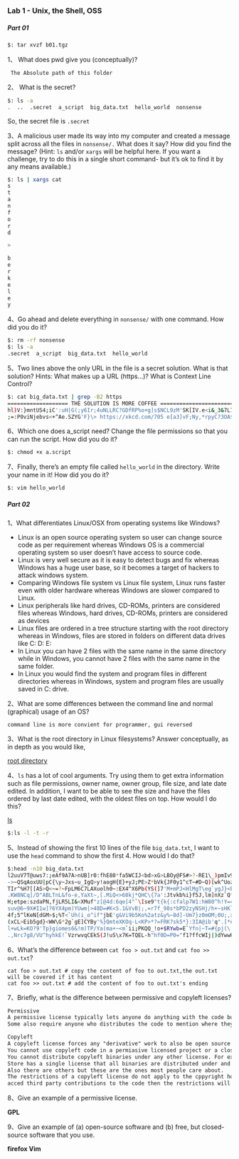 ### Lab 1 - Unix, the Shell, OSS

##### Part 01


```sh
$: tar xvzf b01.tgz
```

1、 What does pwd give you (conceptually)?

``` The Absolute path of this folder```

2、 What is the secret?
```sh
$: ls -a
.  ..  .secret  a_script  big_data.txt  hello_world  nonsense
```

So, the secret file is `.secret`

3、A malicious user made its way into my computer and created a message split across all the files in `nonsense/.` What does it say? How did you find the message? 
(Hint: `ls` and/or `xargs` will be helpful here. If you want a challenge, try to do this in a single short command- but it’s ok to find it by any means available.)

```sh
$: ls | xargs cat
s
t
a
n
f
o
r
d

>

b
e
r
k
e
l
e
y
```
4、Go ahead and delete everything in `nonsense/` with one command. How did you do it?
```sh
$: rm -rf nonsense
$: ls -a
.secret  a_script  big_data.txt  hello_world
```
5、Two lines above the only URL in the file is a secret solution. What is that solution?
Hints: What makes up a URL (https…)? What is Context Line Control? 
```sh
$: cat big_data.txt | grep -B2 https
=================== THE SOLUTION IS MORE COFFEE ===============================
hl)V:}mntUS4;iC':uH|G(;y6Ir;4uNLLRC?GDfRP%o+g]s$NCL9zM'SK[IV.e<i&_3&7L7NBL41N#f
;=:P0viNjebvs<+^Ae.SZYG'F}\> https://xkcd.com/705 e[a3]vF;Ny,*rpyC?3OA$Nm<.iH8M
```

6、Which one does a_script need? Change the file permissions so that you can run the script. How did you do it?
```sh
$: chmod +x a.script
```
7、Finally, there’s an empty file called `hello_world` in the directory. Write your name in it! How did you do it?
```sh
$: vim hello_world
```

##### Part 02
1、What differentiates Linux/OSX from operating systems like Windows?


* Linux is an open source operating system so user can change source code as per requirement whereas Windows OS is a commercial operating system so user doesn’t have access to source code.
* Linux is very well secure as it is easy to detect bugs and fix whereas Windows has a huge user base, so it becomes a target of hackers to attack windows system.
* Comparing Windows file system vs Linux file system, Linux runs faster even with older hardware whereas Windows are slower compared to Linux.
* Linux peripherals like hard drives, CD-ROMs, printers are considered files whereas Windows, hard drives, CD-ROMs, printers are considered as devices
* Linux files are ordered in a tree structure starting with the root directory whereas in Windows, files are stored in folders on different data drives like C: D: E:
* In Linux you can have 2 files with the same name in the same directory while in Windows, you cannot have 2 files with the same name in the same folder.
* In Linux you would find the system and program files in different directories whereas in Windows, system and program files are usually saved in C: drive.


2、What are some differences between the command line and normal (graphical) usage of an OS?

`command line is more convient for programmer, gui reversed`

3、What is the root directory in Linux filesystems? Answer conceptually, as in depth as you would like,

[root directory](https://linuxsimply.com/what-is-root-directory-in-linux/)

4、`ls` has a lot of cool arguments. Try using them to get extra information such as file permissions, owner name, owner group, file size, and late date edited. In addition, I want to be able to see the size and have the files ordered by last date edited, with the oldest files on top. How would I do this?

[ls](https://www.runoob.com/linux/linux-comm-ls.html)

```sh
$:ls -l -t -r 
```

5、Instead of showing the first 10 lines of the file `big_data.txt`, I want to use the `head` command to show the first 4. How would I do that?

```sh
$:head -n10 big_data.txt
l2uuV7T@uws7:;eAf9A7A>nUB]r0:fhE80*fa5WCIJ<bd>xG>LBOy@FS#>?-RE1\_)pmIv9^%Qr>&jc
->~QSqAoxUU|pC{\y~Jxs~u_IgQ>y!aogH{E}+yJ;PE>Z*bVk{JF0y1^cT~#D~Q)[wk^UozkG|,!XK7
TIr^%H7[[AS>Q<~=?~FpLM6C7LAXuolh0~:EX4^X6Pb(YS(]7'M+mPJ<HlMgT\eg`ygJ}<bqW-BBNku
.KW8NCq]/D"ABLTnL&fo-e,YaXt~,[.MiQ<>68kj*QHC\{7a':Jtvkb%i}f5J,lm]nXz`Qf;n)y~.KG
H;etpe:szdaPN,fjLR5LI&<XMuf"z[@4d:6qe[4"`\Ise9"t{k{:cfalp7W1:hW80^h!Y=4~hpDhUch
suv@6~9X#I1w]?6YX4pm)YUwm|>48D=#K<S.1&VvB|;,=r7f_98s*bPD2zyNSHj/h+~sHK`M5Mo<M{K
4f;5^lKeN[dGM>$;%T<`Uh(i_o^if"jbE'g&Vi9b5Ko%2atz&y%~8d]-Um7}z0mOM;0U;,x#fa:'plN
(xCL>Eib5gd}<WW\G*2g`gE]CYBy'%}QmteXKOq-L<KP>*?=FRK?sk5*}:3IA@ib'q".[*ebyyaUm\:
l+wLk=KO?9'Tp}giomes6&!m)TP/Ya(ma+~<m`ii;PKQQ_!o+$RYwb=E`Yfn|~T=#{pj(\!ks=e<)4.
.,Nrc7g8/VU^hyhkE!`VzrwvqCEkS(J!uS\x7K=TQEL-h"hf0D=P0="f1?ffcWIj|)dYwwH8A<pDvld
```

6、What’s the difference between `cat foo > out.txt` and `cat foo >> out.txt`?

```
cat foo > out.txt # copy the content of foo to out.txt,the out.txt will be covered if it has content
cat foo >> out.txt # add the content of foo to out.txt's ending
```

7、Briefly, what is the difference between permissive and copyleft licenses?

```txt
Permissive
A permissive license typically lets anyone do anything with the code but cannot sue the author if there are bugs.
Some also require anyone who distributes the code to mention where they got it from.

Copyleft
A copyleft license forces any "derivative" work to also be open source and copyleft.
You cannot use copyleft code in a permiasive licensed project or a closed source project.
You cannot distribute copyleft binaries under any other license. For example Apple's App
Store has a single license that all binaries are distributed under and it is not copyleft.
Also there are others but these are the ones most people care about.
The restrictions of a copyleft license do not apply to the cppyright holder, but if they
acced third party contributions to the code then the restrictions will apply.
```

8、Give an example of a permissive license.

<b>GPL</b>

9、Give an example of (a) open-source software and (b) free, but closed-source software that you use.

<b>firefox Vim</b>
